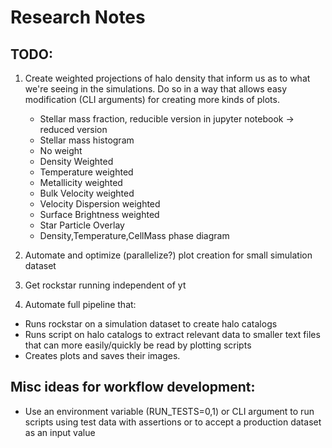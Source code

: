 # Research Notes

<!-- <img src="https://render.githubusercontent.com/render/math?math=f =\frac{\displaystyle M_*}{\displaystyle \frac{\Omega_b}{\Omega_m}M_{vir}}"> -->

## TODO:
1) Create weighted projections of halo density that inform us as to what we're seeing in the simulations. Do so in a way that allows easy modification (CLI arguments) for creating more kinds of plots.
   - Stellar mass fraction, reducible version in jupyter notebook -> reduced version
   - Stellar mass histogram
   - No weight
   - Density Weighted
   - Temperature weighted
   - Metallicity weighted
   - Bulk Velocity weighted
   - Velocity Dispersion weighted
   - Surface Brightness weighted
   - Star Particle Overlay
   - Density,Temperature,CellMass phase diagram
 
 2) Automate and optimize (parallelize?) plot creation for small simulation dataset
 
 3) Get rockstar running independent of yt
 
 4) Automate full pipeline that:
   - Runs rockstar on a simulation dataset to create halo catalogs
   - Runs script on halo catalogs to extract relevant data to smaller text files that can more easily/quickly be read by plotting scripts
   - Creates plots and saves their images. 
   
## Misc ideas for workflow development:
   - Use an environment variable (RUN_TESTS=0,1) or CLI argument to run scripts using test data with assertions or to accept a production dataset as an input value
   




